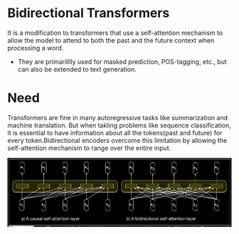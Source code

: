 # Bidirectional Transformers
It is a modification to transformers that use a self-attention mechanism to allow the model to attend to both the past and the future context when processing a word.

- They are primarilllly used for masked prediction, POS-tagging, etc., but can also be extended to text generation.

# Need
Transformers are fine in many autoregressive tasks like summarization and machine translation. But when takling problems like sequence classification, it is essential to have information about all the tokens(past and future) for every token.Bidirectional encoders overcome this limitation by allowing the self-attention mechanism to range over the entire input.

![alt text](<Screenshot from 2024-04-28 10-56-51.png>)
